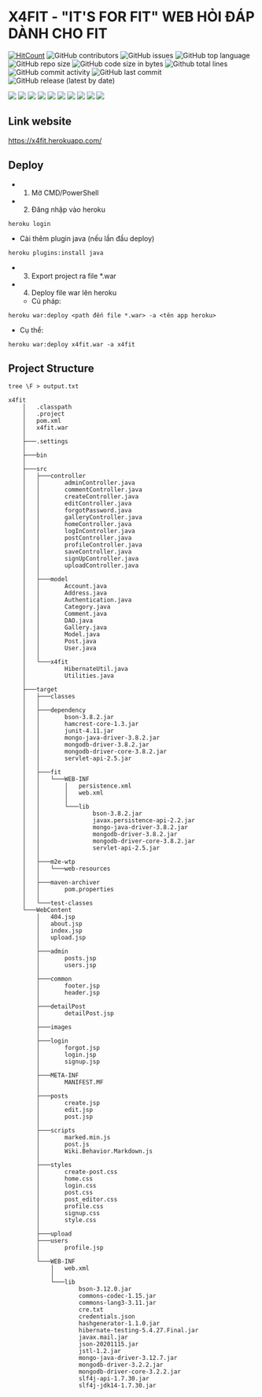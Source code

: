 # X4FIT - "IT'S FOR FIT" WEB HỎI ĐÁP DÀNH CHO FIT

[![HitCount](http://hits.dwyl.com/4fit/x4fit.svg)](http://hits.dwyl.com/4fit/x4fit)
![GitHub contributors](https://img.shields.io/github/contributors/4fit/x4fit)
![GitHub issues](https://img.shields.io/github/issues/4fit/x4fit?color=red)
![GitHub top language](https://img.shields.io/github/languages/top/4fit/x4fit?color=cyan)
![GitHub repo size](https://img.shields.io/github/repo-size/4fit/x4fit)
![GitHub code size in bytes](https://img.shields.io/github/languages/code-size/4fit/x4fit)
![Github total lines](https://sloc.xyz/github/4fit/x4fit)
![GitHub commit activity](https://img.shields.io/github/commit-activity/m/4fit/x4fit?color=g)
![GitHub last commit](https://img.shields.io/github/last-commit/4fit/x4fit?color=yellow)
![GitHub release (latest by date)](https://img.shields.io/github/v/release/4fit/x4fit)

![](https://img.icons8.com/color/48/000000/html-5.png)
![](https://img.icons8.com/color/48/000000/css3.png)
![](https://img.icons8.com/color/48/000000/javascript.png)
![](https://img.icons8.com/color/48/000000/bootstrap.png)
![](https://img.icons8.com/color/48/000000/java-coffee-cup-logo.png)
![](https://img.icons8.com/color/48/000000/tomcat.png)
![](https://img.icons8.com/color/48/000000/mongodb.png)
![](https://img.icons8.com/color/48/000000/heroku.png)
![](https://img.icons8.com/color/48/000000/trello.png)
![](https://img.icons8.com/color/48/000000/jsp.png)

## Link website
https://x4fit.herokuapp.com/

## Deploy

- 1. Mở CMD/PowerShell
- 2. Đăng nhập vào heroku

```console
heroku login
```

  - Cài thêm plugin java (nếu lần đầu deploy)

```console
heroku plugins:install java
```

- 3. Export project ra file *.war

- 4. Deploy file war lên heroku

  - Cú pháp:
  
```console
heroku war:deploy <path đến file *.war> -a <tên app heroku>
```

  - Cụ thể:
  
```console
heroku war:deploy x4fit.war -a x4fit
```

## Project Structure

```console
tree \F > output.txt
```

```console
x4fit
    │   .classpath
    │   .project
    │   pom.xml
    │   x4fit.war
    │   
    ├───.settings
    │       
    ├───bin
    │           
    ├───src
    │   ├───controller
    │   │       adminController.java
    │   │       commentController.java
    │   │       createController.java
    │   │       editController.java
    │   │       forgotPassword.java
    │   │       galleryController.java
    │   │       homeController.java
    │   │       logInController.java
    │   │       postController.java
    │   │       profileController.java
    │   │       saveController.java
    │   │       signUpController.java
    │   │       uploadController.java
    │   │       
    │   ├───model
    │   │       Account.java
    │   │       Address.java
    │   │       Authentication.java
    │   │       Category.java
    │   │       Comment.java
    │   │       DAO.java
    │   │       Gallery.java
    │   │       Model.java
    │   │       Post.java
    │   │       User.java
    │   │       
    │   └───x4fit
    │           HibernateUtil.java
    │           Utilities.java
    │           
    ├───target
    │   ├───classes
    │   │           
    │   ├───dependency
    │   │       bson-3.8.2.jar
    │   │       hamcrest-core-1.3.jar
    │   │       junit-4.11.jar
    │   │       mongo-java-driver-3.8.2.jar
    │   │       mongodb-driver-3.8.2.jar
    │   │       mongodb-driver-core-3.8.2.jar
    │   │       servlet-api-2.5.jar
    │   │       
    │   ├───fit
    │   │   └───WEB-INF
    │   │       │   persistence.xml
    │   │       │   web.xml
    │   │       │   
    │   │       └───lib
    │   │               bson-3.8.2.jar
    │   │               javax.persistence-api-2.2.jar
    │   │               mongo-java-driver-3.8.2.jar
    │   │               mongodb-driver-3.8.2.jar
    │   │               mongodb-driver-core-3.8.2.jar
    │   │               servlet-api-2.5.jar
    │   │               
    │   ├───m2e-wtp
    │   │   └───web-resources
    │   │                           
    │   ├───maven-archiver
    │   │       pom.properties
    │   │       
    │   └───test-classes
    └───WebContent
        │   404.jsp
        │   about.jsp
        │   index.jsp
        │   upload.jsp
        │   
        ├───admin
        │       posts.jsp
        │       users.jsp
        │       
        ├───common
        │       footer.jsp
        │       header.jsp
        │       
        ├───detailPost
        │       detailPost.jsp
        │       
        ├───images
        │       
        ├───login
        │       forgot.jsp
        │       login.jsp
        │       signup.jsp
        │       
        ├───META-INF
        │       MANIFEST.MF
        │       
        ├───posts
        │       create.jsp
        │       edit.jsp
        │       post.jsp
        │       
        ├───scripts
        │       marked.min.js
        │       post.js
        │       Wiki.Behavior.Markdown.js
        │       
        ├───styles
        │       create-post.css
        │       home.css
        │       login.css
        │       post.css
        │       post_editor.css
        │       profile.css
        │       signup.css
        │       style.css
        │       
        ├───upload
        ├───users
        │       profile.jsp
        │       
        └───WEB-INF
            │   web.xml
            │   
            └───lib
                    bson-3.12.0.jar
                    commons-codec-1.15.jar
                    commons-lang3-3.11.jar
                    cre.txt
                    credentials.json
                    hashgenerator-1.1.0.jar
                    hibernate-testing-5.4.27.Final.jar
                    javax.mail.jar
                    json-20201115.jar
                    jstl-1.2.jar
                    mongo-java-driver-3.12.7.jar
                    mongodb-driver-3.2.2.jar
                    mongodb-driver-core-3.2.2.jar
                    slf4j-api-1.7.30.jar
                    slf4j-jdk14-1.7.30.jar
```
